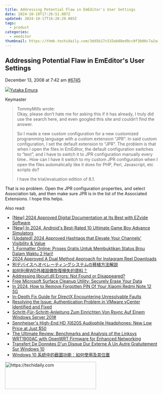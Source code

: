 ```yaml
---
title: Addressing Potential Flaw in EmEditor's User Settings
date: 2024-10-10T17:26:51.807Z
updated: 2024-10-17T16:20:29.085Z
tags:
  - product
categories:
  - emeditor
thumbnail: https://thmb.techidaily.com/3dd5b17c533ab88ed9cc0f3b00c7a2aa3b7c864b4f9c2a1611133710cbbaabe1.jpg
---
```


## Addressing Potential Flaw in EmEditor's User Settings

December 13, 2008 at 7:42 am [#6745](https://tools.techidaily.com/emeditor/products/) 

[![](https://secure.gravatar.com/avatar/a0a6377144ed3636f985d87303f65ed2?s=80&d=identicon&r=g)Yutaka Emura](https://www.emeditor.com/forums/users/yemura/ "View Yutaka Emura's profile")

Keymaster

> TommyMills wrote:  
> Okay, please don’t hate me for asking this if it has already, I truly did use the search here, and even googled this site and couldn’t find the answer.
> 
> So I made a new custom configuration for a new customized programming language with a custom extension “JPR”. In said custom configuration, I set the default extension to “JPR”. The problem is that when I open the files in EmEditor, the default configuration switches to “text”, and I have to switch it to JPR configuration manually every time.. How can I have it switch to my custom JPR configuration when I open the files automatically like it does for PHP, Perl, Javascript, etc scripts do?
> 
> I have the trial/evaluation edition of 8.1.

 That is no problem. Open the JPR configuration properties, and select Association tab, and then make sure JPR is in the list of the Associated Extensions. I hope this helps.

<ins class="adsbygoogle"
     style="display:block"
     data-ad-format="autorelaxed"
     data-ad-client="ca-pub-7571918770474297"
     data-ad-slot="1223367746"></ins>

<ins class="adsbygoogle"
     style="display:block"
     data-ad-client="ca-pub-7571918770474297"
     data-ad-slot="8358498916"
     data-ad-format="auto"
     data-full-width-responsive="true"></ins>

<span class="atpl-alsoreadstyle">Also read:</span>
<div><ul>
<li><a href="https://video-screen-grab.techidaily.com/new-2024-approved-digital-documentation-at-its-best-with-ezvide-software/"><u>[New] 2024 Approved Digital Documentation at Its Best with EZvide Software</u></a></li>
<li><a href="https://screen-recording.techidaily.com/new-in-2024-androids-best-rated-10-ultimate-game-boy-advance-simulators/"><u>[New] In 2024, Android's Best-Rated 10 Ultimate Game Boy Advance Simulators</u></a></li>
<li><a href="https://youtube-tips.techidaily.com/ed-2024-approved-hashtags-that-elevate-your-channels-visibility-and-value/"><u>[Updated] 2024 Approved Hashtags that Elevate Your Channels' Visibility & Value</u></a></li>
<li><a href="https://win-data.techidaily.com/1-formatter-online-proses-gratis-untuk-membuktikan-status-brou-dalam-waktu-2-hari/"><u>1. Formatter Online: Proses Gratis Untuk Membuktikan Status Brou Dalam Waktu 2 Hari!</u></a></li>
<li><a href="https://instagram-video-files.techidaily.com/2024-approved-a-dual-method-approach-for-instagram-reel-downloads/"><u>2024 Approved A Dual Method Approach for Instagram Reel Downloads</u></a></li>
<li><a href="https://win-data.techidaily.com/5yil44oh44oq44kk44k544g444kq44oa44os44o844og44kj44oz44kw44k344k544og44og44gu56e75qsn5pa55rov6kej6kqs/"><u>別デバイスへオペレーティングシステムの移植方法解説</u></a></li>
<li><a href="https://win-data.techidaily.com/1728504534492-wd/"><u>如何利用WD外接設備恢復損失的資料？</u></a></li>
<li><a href="https://tech-recovery.techidaily.com/addressing-libcurldll-errors-not-found-or-disappeared/"><u>Addressing libcurl.dll Errors: Not Found or Disappeared?</u></a></li>
<li><a href="https://win-data.techidaily.com/free-microsoft-surface-cleanup-utility-securely-erase-your-data/"><u>Free Microsoft Surface Cleanup Utility: Securely Erase Your Data</u></a></li>
<li><a href="https://unlock-android.techidaily.com/in-2024-how-to-remove-forgotten-pin-of-your-xiaomi-redmi-note-12-5g-by-drfone-android/"><u>In 2024, How to Remove Forgotten PIN Of Your Xiaomi Redmi Note 12 5G</u></a></li>
<li><a href="https://win-howtos.techidaily.com/in-depth-fix-guide-for-directx-encountering-unresolvable-faults/"><u>In-Depth Fix Guide for DirectX Encountering Unresolvable Faults</u></a></li>
<li><a href="https://win-data.techidaily.com/resolving-the-issue-authentication-problem-in-vmware-vcenter-identified-and-fixed/"><u>Resolving the Issue: Authentication Problem in VMware vCenter Identified and Fixed</u></a></li>
<li><a href="https://win-data.techidaily.com/schritt-fur-schritt-anleitung-zum-einrichten-von-rsync-auf-einem-windows-server-201/"><u>Schritt-Für-Schritt-Anleitung Zum Einrichten Von Rsync Auf Einem Windows Server 201#</u></a></li>
<li><a href="https://hardware-updates.techidaily.com/1723964490170-sennheisers-high-end-hd-620s-audiophile-headphones-new-low-price-at-just-50/"><u>Sennheiser's High-End HD 지620S Audiophile Headphones: New Low Price at Just $50</u></a></li>
<li><a href="https://buynow-info.techidaily.com/the-ultimate-review-benchmarks-and-analysis-of-the-linksys-wrt1900ac-with-openwrt-firmware-for-enhanced-networking/"><u>The Ultimate Review: Benchmarks and Analysis of the Linksys WRT1900AC with OpenWRT Firmware for Enhanced Networking</u></a></li>
<li><a href="https://win-data.techidaily.com/transfert-de-donnees-dun-disque-dur-externe-a-un-autre-gratuitement-sur-windows-10/"><u>Transfert De Données D'un Disque Dur Externe À Un Autre Gratuitement Sur Windows 10</u></a></li>
<li><a href="https://win-data.techidaily.com/1728483689726-windows-10/"><u>Windows 10 系統中的截圖功能：如何使用及其位置</u></a></li>
</ul></div>

<!-- affiliate ads begin -->
<a href="https://aligracehair.sjv.io/c/5597632/1948905/19272" target="_top" id="1948905">
  <img src="//a.impactradius-go.com/display-ad/19272-1948905" border="0" alt="https://techidaily.com" width="300" height="90"/>
</a>
<img height="0" width="0" src="https://aligracehair.sjv.io/i/5597632/1948905/19272" style="position:absolute;visibility:hidden;" border="0" />
<!-- affiliate ads end -->

